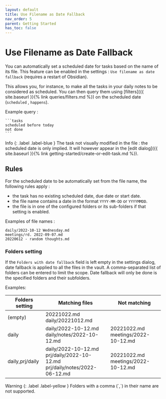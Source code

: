 ```yaml
---
layout: default
title: Use Filename as Date Fallback
nav_order: 5
parent: Getting Started
has_toc: false
---
```


# Use Filename as Date Fallback

You can automatically set a scheduled date for tasks based on the name of its file. This feature can be enabled in the
settings : `Use filename as date fallback` (requires a restart of Obsidian).

This allows you, for instance, to make all the tasks in your daily notes to be considered as scheduled. You can then
query them using [filters]({{ site.baseurl }}{% link queries/filters.md %}) on the scheduled date (`scheduled`
, `happens`).

Example query :

````text
```tasks
scheduled before today
not done
```
````

<div class="code-example" markdown="1">
Info
{: .label .label-blue }
The task not visually modified in the file : the scheduled date is only implied. It will however appear in the
[edit dialog]({{ site.baseurl }}{% link getting-started/create-or-edit-task.md %}).
</div>

## Rules

For the scheduled date to be automatically set from the file name, the following rules apply :

- the task has no existing scheduled date, due date or start date.
- the file name contains a date in the format `YYYY-MM-DD` or `YYYYMMDD`.
- the file is in one of the configured folders or its sub-folders if that setting is enabled.

Examples of file names :

```text
daily/2022-10-12 Wednesday.md
meetings/rd. 2022-09-07.md
20220612 - random thoughts.md
```

### Folders setting

If the `Folders with date fallback` field is left empty in the settings dialog, date fallback is applied to all the
files in the vault. A comma-separated list of folders can be entered to limit the scope. Date fallback will only be done
is the specified folders and their subfolders.

Examples:

| Folders setting | Matching files                                                                    | Not matching                           |
|-----------------|-----------------------------------------------------------------------------------|----------------------------------------|
| (empty)         | 20221022.md<br/>daily/20221012.md                                                 |                                        |
| daily           | daily/2022-10-12.md<br/>daily/notes/2022-10-12.md                                 | 20221022.md<br/>meetings/2022-10-12.md |
| daily,prj/daily | daily/2022-10-12.md<br/>prj/daily/2022-10-12.md<br/>prj/daily/notes/2022-06-12.md | 20221022.md<br/>meetings/2022-10-12.md |

<div class="code-example" markdown="1">
Warning
{: .label .label-yellow }
Folders with a comma (`,`) in their name are not supported.
</div>
